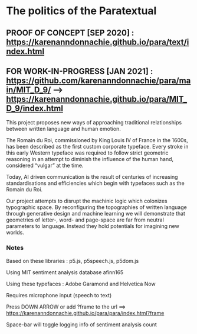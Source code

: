 # The politics of the Paratextual 
## PROOF OF CONCEPT [SEP 2020] : https://karenanndonnachie.github.io/para/text/index.html
## FOR WORK-IN-PROGRESS [JAN 2021] : https://github.com/karenanndonnachie/para/main/MIT_D_9/ --> https://karenanndonnachie.github.io/para/MIT_D_9/index.html

This project proposes new ways of approaching traditional relationships between written language and human emotion.

The Romain du Roi, commissioned by King Louis IV of France in the 1600s, has been described as the first custom corporate typeface. Every stroke in this early Western typeface was required to follow strict geometric reasoning in an attempt to diminish the influence of the human hand, considered “vulgar” at the time.

Today, AI driven communication is the result of centuries of increasing standardisations and efficiencies which begin with typefaces such as the Romain du Roi.

Our project attempts to disrupt the machinic logic which colonizes typographic space. By reconfiguring the topographies of written language through generative design and machine learning we will demonstrate that geometries of letter-, word- and page-space are far from neutral parameters to language. Instead they hold potentials for imagining new worlds.

### Notes
Based on these libraries : p5.js, p5speech.js, p5dom.js

Using MIT sentiment analysis database afinn165

Using these typefaces : Adobe Garamond and Helvetica Now

Requires microphone input (speech to text)

Press DOWN ARROW or add ?frame to the url ==> https://karenanndonnachie.github.io/para/para/index.html?frame

Space-bar will toggle logging info of sentiment analysis count
